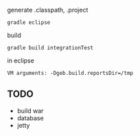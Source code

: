 generate .classpath, .project

    gradle eclipse

build

    gradle build integrationTest

in eclipse

    VM arguments: -Dgeb.build.reportsDir=/tmp


## TODO
- build war
- database
- jetty
